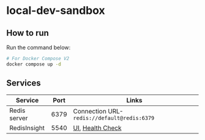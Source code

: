 # local-dev-sandbox

## How to run

Run the command below:

```bash
# For Docker Compose V2
docker compose up -d
```


## Services

| Service | Port | Links |
| ------ | ------ |------ |
| Redis server | 6379 |Connection URL- ```redis://default@redis:6379``` |
| RedisInsight | 5540 | [UI](http://localhost:5540), [Health Check](http://localhost:5540/api/health/) |
